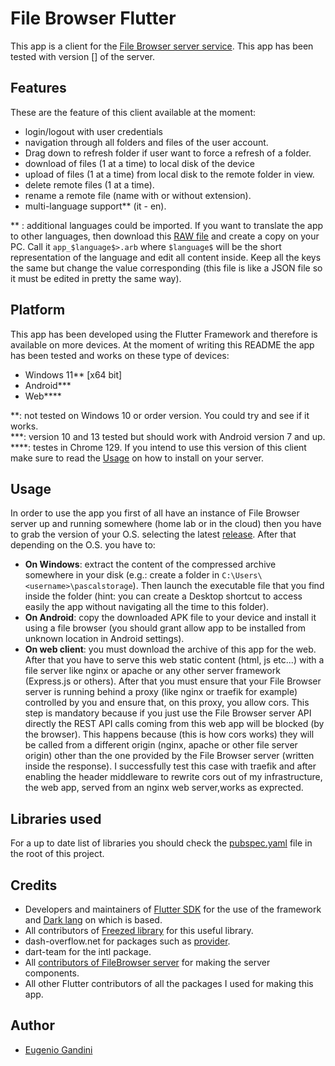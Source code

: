 # File Browser Flutter

This app is a client for the [File Browser server service](https://github.com/filebrowser/filebrowser/). This app has been tested with version [] of the server.

## Features

These are the feature of this client available at the moment:
* login/logout with user credentials
* navigation through all folders and files of the user account.
* Drag down to refresh folder if user want to force a refresh of a folder.
* download of files (1 at a time) to local disk of the device
* upload of files (1 at a time) from local disk to the remote folder in view.
* delete remote files (1 at a time).
* rename a remote file (name with or without extension).
* multi-language support** (it - en).

** : additional languages could be imported. If you want to translate the app to other languages, then download this [RAW file](./lib/I18n/app_en.arb) and create a copy on your PC. Call it ```app_$language$>.arb``` where ```$language$``` will be the short representation of the language and edit all content inside. Keep all the keys the same but change the value corresponding (this file is like a JSON file so it must be edited in pretty the same way).

## Platform

This app has been developed using the Flutter Framework and therefore is available on more devices. At the moment of writing this README the app has been tested and works on these type of devices:
* Windows 11** [x64 bit]
* Android***
* Web****

**: not tested on Windows 10 or order version. You could try and see if it works.<br>
***: version 10 and 13 tested but should work with Android version 7 and up.
****: testes in Chrome 129. If you intend to use this version of this client make sure to read the [Usage](#usage) on how to install on your server.

## Usage

In order to use the app you first of all have an instance of File Browser server up and running somewhere (home lab or in the cloud) then you have to grab the version of your O.S. selecting the latest [release](https://github.com/EugenioGandini/FileBrowserFlutter/releases).
After that depending on the O.S. you have to:
* <strong>On Windows</strong>: extract the content of the compressed archive somewhere in your disk (e.g.: create a folder in ```C:\Users\<username>\pascalstorage```). Then launch the executable file that you find inside the folder (hint: you can create a Desktop shortcut to access easily the app without navigating all the time to this folder).
* <strong>On Android</strong>: copy the downloaded APK file to your device and install it using a file browser (you should grant allow app to be installed from unknown location in Android settings).
* <strong>On web client</strong>: you must download the archive of this app for the web. After that you have to serve this web static content (html, js etc...) with a file server like nginx or apache or any other server framework (Express.js or others). After that you must ensure that your File Browser server is running behind a proxy (like nginx or traefik for example) controlled by you and ensure that, on this proxy, you allow cors. This step is mandatory because if you just use the File Browser server API directly the REST API calls coming from this web app will be blocked (by the browser). This happens because (this is how cors works) they will be called from a different origin (nginx, apache or other file server origin) other than the one provided by the File Browser server (written inside the response).
I successfully test this case with traefik and after enabling the header middleware to rewrite cors out of my infrastructure, the web app, served from an nginx web server,works as exprected.

## Libraries used

For a up to date list of libraries you should check the [pubspec.yaml](./pubspec.yaml) file in the root of this project.

## Credits

* Developers and maintainers of [Flutter SDK](https://flutter.dev/) for the use of the framework and [Dark lang](https://dart.dev/) on which is based.
* All contributors of [Freezed library](https://github.com/rrousselGit/freezed) for this useful library.
* dash-overflow.net for packages such as [provider](https://pub.dev/packages/provider).
* dart-team for the intl package.
* All [contributors of FileBrowser server](https://github.com/filebrowser/filebrowser) for making the server components.
* All other Flutter contributors of all the packages I used for making this app.

## Author

* [Eugenio Gandini](https://github.com/EugenioGandini)